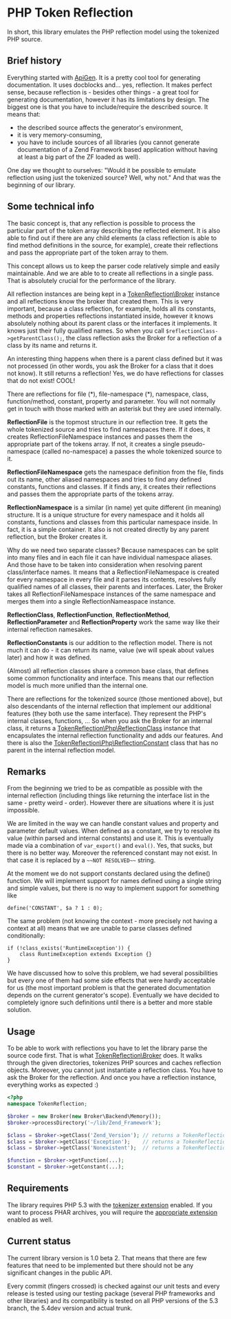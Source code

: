 # PHP Token Reflection #

In short, this library emulates the PHP reflection model using the tokenized PHP source.

## Brief history

Everything started with [ApiGen](https://github.com/nette/apigen). It is a pretty cool tool for generating documentation. It uses docblocks and... yes, reflection. It makes perfect sense, because reflection is - besides other things - a great tool for generating documentation, however it has its limitations by design. The biggest one is that you have to include/require the described source. It means that:

* the described source affects the generator's environment,
* it is very memory-consuming,
* you have to include sources of all libraries (you cannot generate documentation of a Zend Framework based application without having at least a big part of the ZF loaded as well).

One day we thought to ourselves: "Would it be possible to emulate reflection using just the tokenized source? Well, why not." And that was the beginning of our library.

## Some technical info

The basic concept is, that any reflection is possible to process the particular part of the token array describing the reflected element. It is also able to find out if there are any child elements (a class reflection is able to find method definitions in the source, for example), create their reflections and pass the appropriate part of the token array to them.

This concept allows us to keep the parser code relatively simple and easily maintainable. And we are able to to create all reflections in a single pass. That is absolutely crucial for the performance of the library.

All reflection instances are being kept in a [TokenReflection\\Broker](https://github.com/Andrewsville/PHP-Token-Reflection/blob/master/library/TokenReflection/Broker.php) instance and all reflections know the broker that created them. This is very important, because a class reflection, for example, holds all its constants, methods and properties reflections instantiated inside, however it knows absolutely nothing about its parent class or the interfaces it implements. It knows just their fully qualified names. So when you call ```$reflectionClass->getParentClass();```, the class reflection asks the Broker for a reflection of a class by its name and returns it.

An interesting thing happens when there is a parent class defined but it was not processed (in other words, you ask the Broker for a class that it does not know). It still returns a reflection! Yes, we do have reflections for classes that do not exist! COOL!

There are reflections for file (\*), file-namespace (\*), namespace, class, function/method, constant, property and parameter. You will not normally get in touch with those marked with an asterisk but they are used internally.

**ReflectionFile** is the topmost structure in our reflection tree. It gets the whole tokenized source and tries to find namespaces there. If it does, it creates ReflectionFileNamespace instances and passes them the appropriate part of the tokens array. If not, it creates a single pseudo-namespace (called no-namespace) a passes the whole tokenized source to it.

**ReflectionFileNamespace** gets the namespace definition from the file, finds out its name, other aliased namespaces and tries to find any defined constants, functions and classes. If it finds any, it creates their reflections and passes them the appropriate parts of the tokens array.

**ReflectionNamespace** is a similar (in name) yet quite different (in meaning) structure. It is a unique structure for every namespace and it holds all constants, functions and classes from this particular namespace inside. In fact, it is a simple container. It also is not created directly by any parent reflection, but the Broker creates it.

Why do we need two separate classes? Because namespaces can be split into many files and in each file it can have individual namespace aliases. And those have to be taken into consideration when resolving parent class/interface names. It means that a ReflectionFileNamespace is created for every namespace in every file and it parses its contents, resolves fully qualified names of all classes, their parents and interfaces. Later, the Broker takes all ReflectionFileNamespace instances of the same namespace and merges them into a single ReflectionNameaspace instance.

**ReflectionClass**, **ReflectionFunction**, **ReflectionMethod**, **ReflectionParameter** and **ReflectionProperty** work the same way like their internal reflection namesakes.

**ReflectionConstants** is our addition to the reflection model. There is not much it can do - it can return its name, value (we will speak about values later) and how it was defined.

(Almost) all reflection classes share a common base class, that defines some common functionality and interface. This means that our reflection model is much more unified than the internal one.

There are reflections for the tokenized source (those mentioned above), but also descendants of the internal reflection that implement our additional features (they both use the same interface). They represent the PHP's internal classes, functions, ... So when you ask the Broker for an internal class, it returns a [TokenReflection\\Php\\ReflectionClass](https://github.com/Andrewsville/PHP-Token-Reflection/blob/master/library/TokenReflection/Php/ReflectionClass.php) instance that encapsulates the internal reflection functionality and adds our features. And there is also the [TokenReflection\\Php\\ReflectionConstant](https://github.com/Andrewsville/PHP-Token-Reflection/blob/master/library/TokenReflection/Php/ReflectionConstant.php) class that has no parent in the internal reflection model.

## Remarks

From the beginning we tried to be as compatible as possible with the internal reflection (including things like returning the interface list in the same - pretty weird - order). However there are situations where it is just impossible.

We are limited in the way we can handle constant values and property and parameter default values. When defined as a constant, we try to resolve its value (within parsed and internal constants) and use it. This is eventually made via a combination of ```var_export()``` and ```eval()```. Yes, that sucks, but there is no better way. Moreover the referenced constant may not exist. In that case it is replaced by a ```~~NOT RESOLVED~~``` string.

At the moment we do not support constants declared using the define() function. We will implement support for names defined using a single string and simple values, but there is no way to implement support for something like

```
define('CONSTANT', $a ? 1 : 0);
```

The same problem (not knowing the context - more precisely not having a context at all) means that we are unable to parse classes defined conditionally:

```
if (!class_exists('RuntimeException')) {
	class RuntimeException extends Exception {}
}
```

We have discussed how to solve this problem, we had several possibilities but every one of them had some side effects that were hardly acceptable for us (the most important problem is that the generated documentation depends on the current generator's scope). Eventually we have decided to completely ignore such definitions until there is a better and more stable solution.

## Usage

To be able to work with reflections you have to let the library parse the source code first. That is what [TokenReflection\\Broker](https://github.com/Andrewsville/PHP-Token-Reflection/blob/master/library/TokenReflection/Broker.php) does. It walks through the given directories, tokenizes PHP sources and caches reflection objects. Moreover, you cannot just instantiate a reflection class. You have to ask the Broker for the reflection. And once you have a reflection instance, everything works as expected :)

```php
<?php
namespace TokenReflection;

$broker = new Broker(new Broker\Backend\Memory());
$broker->processDirectory('~/lib/Zend_Framework');

$class = $broker->getClass('Zend_Version'); // returns a TokenReflection\ReflectionClass instance
$class = $broker->getClass('Exception');    // returns a TokenReflection\Php\ReflectionClass instance
$class = $broker->getClass('Nonexistent');  // returns a TokenReflection\Dummy\ReflectionClass instance

$function = $broker->getFunction(...);
$constant = $broker->getConstant(...);
```

## Requirements

The library requires PHP 5.3 with the [tokenizer extension](http://cz.php.net/manual/en/book.tokenizer.php) enabled. If you want to process PHAR archives, you will require the [appropriate extension](http://cz.php.net/manual/en/book.phar.php) enabled as well.

## Current status

The current library version is 1.0 beta 2. That means that there are few features that need to be implemented but there should not be any significant changes in the public API.

Every commit (fingers crossed) is checked against our unit tests and every release is tested using our testing package (several PHP frameworks and other libraries) and its compatibility is tested on all PHP versions of the 5.3 branch, the 5.4dev version and actual trunk.
